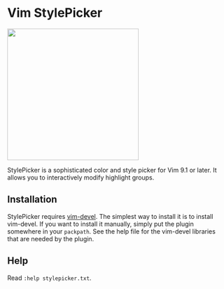 # Vim StylePicker

<img src="https://raw.github.com/lifepillar/Resources/master/stylepicker/StylePicker.jpg" width="300">

StylePicker is a sophisticated color and style picker for Vim 9.1 or later. It
allows you to interactively modify highlight groups.


## Installation

StylePicker requires [vim-devel](https://github.com/lifepillar/vim-devel). The
simplest way to install it is to install vim-devel. If you want to install it
manually, simply put the plugin somewhere in your `packpath`. See the help file
for the vim-devel libraries that are needed by the plugin.


## Help

Read `:help stylepicker.txt`.
